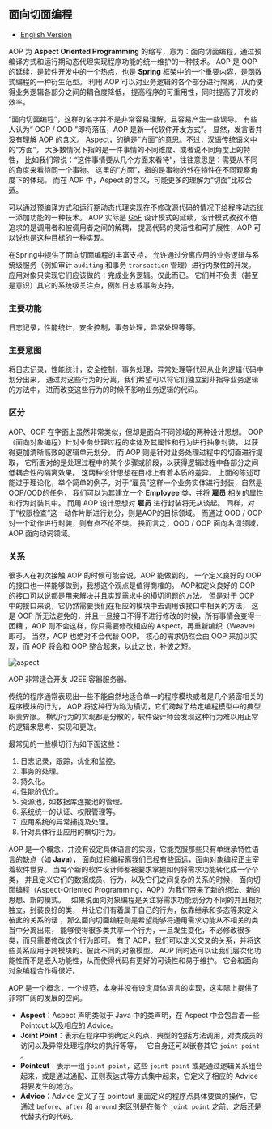 ## 面向切面编程

* [Engilsh Version](./aopguide.md)

AOP 为 **Aspect Oriented Programming** 的缩写，意为：面向切面编程，通过预编译方式和运行期动态代理实现程序功能的统一维护的一种技术。
AOP 是 OOP 的延续，是软件开发中的一个热点，也是 **Spring** 框架中的一个重要内容，是函数式编程的一种衍生范型。
利用 AOP 可以对业务逻辑的各个部分进行隔离，从而使得业务逻辑各部分之间的耦合度降低，
提高程序的可重用性，同时提高了开发的效率。

“面向切面编程”，这样的名字并不是非常容易理解，且容易产生一些误导。
有些人认为“ OOP / OOD ”即将落伍，AOP 是新一代软件开发方式”。
显然，发言者并没有理解 AOP 的含义。
Aspect，的确是“方面”的意思。不过，汉语传统语义中的“方面”，
大多数情况下指的是一件事情的不同维度、或者说不同角度上的特性，
比如我们常说：“这件事情要从几个方面来看待”，往往意思是：需要从不同的角度来看待同一个事物。
这里的“方面”，指的是事物的外在特性在不同观察角度下的体现。
而在 AOP 中，Aspect 的含义，可能更多的理解为“切面”比较合适。

可以通过预编译方式和运行期动态代理实现在不修改源代码的情况下给程序动态统一添加功能的一种技术。
AOP 实际是 [GoF](http://c.biancheng.net/design_pattern/) 设计模式的延续，设计模式孜孜不倦追求的是调用者和被调用者之间的解耦，
提高代码的灵活性和可扩展性，AOP 可以说也是这种目标的一种实现。

在Spring中提供了面向切面编程的丰富支持，
允许通过分离应用的业务逻辑与系统级服务（例如审计 `auditing` 和事务 `transaction` 管理）进行内聚性的开发。
应用对象只实现它们应该做的：完成业务逻辑。仅此而已。
它们并不负责（甚至是意识）其它的系统级关注点，例如日志或事务支持。

### 主要功能

日志记录，性能统计，安全控制，事务处理，异常处理等等。

### 主要意图

将日志记录，性能统计，安全控制，事务处理，异常处理等代码从业务逻辑代码中划分出来，
通过对这些行为的分离，我们希望可以将它们独立到非指导业务逻辑的方法中，
进而改变这些行为的时候不影响业务逻辑的代码。

### 区分

AOP、OOP 在字面上虽然非常类似，但却是面向不同领域的两种设计思想。
OOP（面向对象编程）针对业务处理过程的实体及其属性和行为进行抽象封装，
以获得更加清晰高效的逻辑单元划分。
而 AOP 则是针对业务处理过程中的切面进行提取，
它所面对的是处理过程中的某个步骤或阶段，以获得逻辑过程中各部分之间低耦合性的隔离效果。
这两种设计思想在目标上有着本质的差异。
上面的陈述可能过于理论化，举个简单的例子，对于“雇员”这样一个业务实体进行封装，自然是OOP/OOD的任务，
我们可以为其建立一个 **Employee** 类，并将 **雇员** 相关的属性和行为封装其中。
而用 AOP 设计思想对 **雇员** 进行封装将无从谈起。
同样，对于“权限检查”这一动作片断进行划分，则是AOP的目标领域。
而通过 OOD / OOP 对一个动作进行封装，则有点不伦不类。
换而言之，OOD / OOP 面向名词领域，AOP 面向动词领域。

### 关系

很多人在初次接触 AOP 的时候可能会说，AOP 能做到的，
一个定义良好的 OOP 的接口也一样能够做到，我想这个观点是值得商榷的。
AOP和定义良好的 OOP 的接口可以说都是用来解决并且实现需求中的横切问题的方法。
但是对于 OOP 中的接口来说，它仍然需要我们在相应的模块中去调用该接口中相关的方法，
这是 OOP 所无法避免的，并且一旦接口不得不进行修改的时候，所有事情会变得一团糟；
AOP 则不会这样，你只需要修改相应的 Aspect，再重新编织（Weave）即可。 
当然，AOP 也绝对不会代替 OOP。
核心的需求仍然会由 OOP 来加以实现，而 AOP 将会和 OOP 整合起来，以此之长，补彼之短。

![aspect](https://flowframework.readthedocs.io/en/stable/_images/AOPFramework_ProxyBuildingProcess.png)

AOP 非常适合开发 J2EE 容器服务器。

传统的程序通常表现出一些不能自然地适合单一的程序模块或者是几个紧密相关的程序模块的行为，
AOP 将这种行为称为横切，它们跨越了给定编程模型中的典型职责界限。
横切行为的实现都是分散的，软件设计师会发现这种行为难以用正常的逻辑来思考、实现和更改。

最常见的一些横切行为如下面这些：
1. 日志记录，跟踪，优化和监控。
2. 事务的处理。
3. 持久化。
4. 性能的优化。
5. 资源池，如数据库连接池的管理。
6. 系统统一的认证、权限管理等。
7. 应用系统的异常捕捉及处理。
8. 针对具体行业应用的横切行为。

AOP 是一个概念，并没有设定具体语言的实现，它能克服那些只有单继承特性语言的缺点（如 **Java**），
面向过程编程离我们已经有些遥远，面向对象编程正主宰着软件世界。
当每个新的软件设计师都被要求掌握如何将需求功能转化成一个个类，
并且定义它们的数据成员、行为，以及它们之间复杂的关系的时候，
面向切面编程（Aspect-Oriented Programming，AOP）为我们带来了新的想法、新的思想、新的模式。
 
如果说面向对象编程是关注将需求功能划分为不同的并且相对独立，封装良好的类，
并让它们有着属于自己的行为，依靠继承和多态等来定义彼此的关系的话；
那么面向切面编程则是希望能够将通用需求功能从不相关的类当中分离出来，
能够使得很多类共享一个行为，一旦发生变化，不必修改很多类，而只需要修改这个行为即可。
有了 AOP，我们可以定义交叉的关系，并将这些关系应用于跨模块的、彼此不同的对象模型。
AOP 同时还可以让我们层次化功能性而不是嵌入功能性，从而使得代码有更好的可读性和易于维护。
它会和面向对象编程合作得很好。

AOP 是一个概念，一个规范，本身并没有设定具体语言的实现，这实际上提供了非常广阔的发展的空间。

- **Aspect**：Aspect 声明类似于 Java 中的类声明，在 Aspect 中会包含着一些 Pointcut 以及相应的 Advice。
- **Joint Point**：表示在程序中明确定义的点，典型的包括方法调用，对类成员的访问以及异常处理程序块的执行等等，
  它自身还可以嵌套其它 `joint point` 。
- **Pointcut**：表示一组 `joint point`，这些 `joint point` 或是通过逻辑关系组合起来，或是通过通配、正则表达式等方式集中起来，它定义了相应的 Advice 将要发生的地方。
- **Advice**：Advice 定义了在 pointcut 里面定义的程序点具体要做的操作，它通过 `before`、`after` 和 `around` 来区别是在每个 `joint point` 之前、之后还是代替执行的代码。
